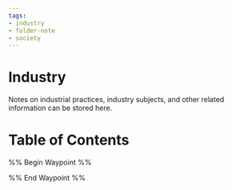 ```yaml
---
tags:
- industry
- folder-note
- society
---
```

# Industry
Notes on industrial practices, industry subjects, and other related information can be stored here.
# Table of Contents
%% Begin Waypoint %%


%% End Waypoint %%
